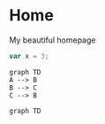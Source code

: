 # Home

My beautiful homepage

```js
var x = 3;
```

```mermaid
graph TD
A --> B
B --> C
C --> B
```

```mermaid
graph TD
```
